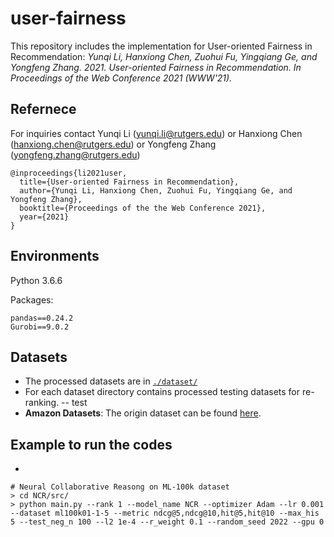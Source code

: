 # user-fairness
This repository includes the implementation for User-oriented Fairness in Recommendation:
*Yunqi Li, Hanxiong Chen, Zuohui Fu, Yingqiang Ge, and Yongfeng Zhang. 2021. User-oriented Fairness in Recommendation. 
In Proceedings of the Web Conference 2021 (WWW'21).*

## Refernece

For inquiries contact Yunqi Li (yunqi.li@rutgers.edu) or Hanxiong Chen (hanxiong.chen@rutgers.edu) or Yongfeng Zhang (yongfeng.zhang@rutgers.edu)

```
@inproceedings{li2021user,
  title={User-oriented Fairness in Recommendation},
  author={Yunqi Li, Hanxiong Chen, Zuohui Fu, Yingqiang Ge, and Yongfeng Zhang},
  booktitle={Proceedings of the the Web Conference 2021},
  year={2021}
}
```

## Environments

Python 3.6.6

Packages:
```
pandas==0.24.2
Gurobi==9.0.2
```

## Datasets

- The processed datasets are in  [`./dataset/`](https://github.com/rutgerswiselab/user-fairness/tree/master/dataset)
- For each dataset directory contains processed testing datasets for re-ranking. 
-- test
- **Amazon Datasets**: The origin dataset can be found [here](http://jmcauley.ucsd.edu/data/amazon/). 
    

## Example to run the codes
-   
```
# Neural Collaborative Reasong on ML-100k dataset
> cd NCR/src/
> python main.py --rank 1 --model_name NCR --optimizer Adam --lr 0.001 --dataset ml100k01-1-5 --metric ndcg@5,ndcg@10,hit@5,hit@10 --max_his 5 --test_neg_n 100 --l2 1e-4 --r_weight 0.1 --random_seed 2022 --gpu 0
```
